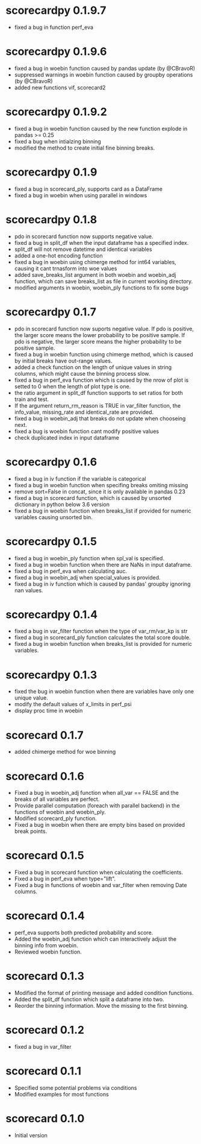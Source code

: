 # scorecardpy 0.1.9.7
* fixed a bug in function perf_eva

# scorecardpy 0.1.9.6
* fixed a bug in woebin function caused by pandas update (by @CBravoR)
* suppressed warnings in woebin function caused by groupby operations (by @CBravoR)
* added new functions vif, scorecard2

# scorecardpy 0.1.9.2
* fixed a bug in woebin function caused by the new function explode in pandas >= 0.25
* fixed a bug when intialzing binning
* modified the method to create initial fine binning breaks.

# scorecardpy 0.1.9
* fixed a bug in scorecard_ply, supports card as a DataFrame
* fixed a bug in woebin when using parallel in windows

# scorecardpy 0.1.8

* pdo in scorecard function now supports negative value.
* fixed a bug in split_df when the input dataframe has a specified index.
* split_df will not remove datetime and identical variables
* added a one-hot encoding function 
* fixed a bug in woebin using chimerge method for int64 variables, causing it cant trnasform into woe values 
* added save_breaks_list argument in both woebin and woebin_adj function, which can save breaks_list as file in current working directory.
* modified arguments in woebin, woebin_ply functions to fix some bugs

# scorecardpy 0.1.7

* pdo in scorecard function now suports negative value. If pdo is positive, the larger score means the lower probability to be positive sample. If pdo is negative, the larger score means the higher probability to be positive sample.
* fixed a bug in woebin function using chimerge method, which is caused by initial breaks have out-range values.
* added a check function on the length of unique values in string columns, which might cause the binning process slow.
* fixed a bug in perf_eva function which is caused by the nrow of plot is setted to 0 when the length of plot type is one.
* the ratio argument in split_df function supports to set ratios for both train and test.
* If the argument return_rm_reason is TRUE in var_filter function, the info_value, missing_rate and identical_rate are provided.
* fixed a bug in woebin_adj that breaks do not update when chooseing next. 
* fixed a bug is woebin function cant modify positive values
* check duplicated index in input dataframe

# scorecardpy 0.1.6

* fixed a bug in iv function if the variable is categorical
* fixed a bug in woebin function when specifing breaks omiting missing
* remove sort=False in concat, since it is only available in pandas 0.23
* fixed a bug in scorecard function, which is caused by unsorted dictionary in python below 3.6 version 
* fixed a bug in woebin function when breaks_list if provided for numeric variables causing unsorted bin.

# scorecardpy 0.1.5

* fixed a bug in woebin_ply function when spl_val is specified.
* fixed a bug in woebin function when there are NaNs in input dataframe.
* fixed a bug in perf_eva when calculating auc.
* fixed a bug in woebin_adj when special_values is provided.
* fixed a bug in iv function which is caused by pandas' groupby ignoring nan values.

# scorecardpy 0.1.4

* fixed a bug in var_filter function when the type of var_rm/var_kp is str
* fixed a bug in scorecard_ply function calculates the total score double. 
* fixed a bug in woebin function when breaks_list is provided for numeric variables.

# scorecardpy 0.1.3

* fixed the bug in woebin function when there are variables have only one unique value. 
* modify the default values of x_limits in perf_psi
* display proc time in woebin




# scorecard 0.1.7

* added chimerge method for woe binning

# scorecard 0.1.6

* Fixed a bug in woebin_adj function when all_var == FALSE and the breaks of all variables are perfect. 
* Provide parallel computation (foreach with parallel backend) in the functions of woebin and woebin_ply.
* Modified scorecard_ply function.
* Fixed a bug in woebin when there are empty bins based on provided break points. 

# scorecard 0.1.5

* Fixed a bug in scorecard function when calculating the coefficients.
* Fixed a bug in perf_eva when type="lift". 
* Fixed a bug in functions of woebin and var_filter when removing Date columns. 

# scorecard 0.1.4

* perf_eva supports both predicted probability and score.
* Added the woebin_adj function which can interactively adjust the binning info from woebin.
* Reviewed woebin function.

# scorecard 0.1.3

* Modified the format of printing message and added condition functions.
* Added the split_df function which split a dataframe into two.
* Reorder the binning information. Move the missing to the first binning.

# scorecard 0.1.2

* fixed a bug in var_filter

# scorecard 0.1.1

* Specified some potential problems via conditions
* Modified examples for most functions

# scorecard 0.1.0

* Initial version



